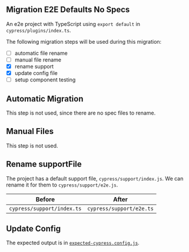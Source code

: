 ## Migration E2E Defaults No Specs

An e2e project with TypeScript using `export default` in `cypress/plugins/index.ts`.

The following migration steps will be used during this migration:

- [ ] automatic file rename
- [ ] manual file rename
- [x] rename support
- [x] update config file
- [ ] setup component testing

## Automatic Migration

This step is not used, since there are no spec files to rename. 

## Manual Files

This step is not used.

## Rename supportFile

The project has a default support file, `cypress/support/index.js`. We can rename it for them to `cypress/support/e2e.js`.

| Before | After|
|---|---|
| `cypress/support/index.ts` | `cypress/support/e2e.ts` |

## Update Config

The expected output is in [`expected-cypress.config.js`](./expected-cypress.config.js).
